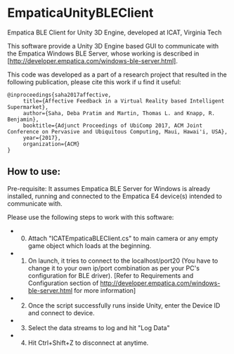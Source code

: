 # EmpaticaUnityBLEClient
Empatica BLE Client for Unity 3D Engine, developed at ICAT, Virginia Tech

This software provide a Unity 3D Engine based GUI to communicate with the Empatica Windows BLE Server, whose working is 
described in [http://developer.empatica.com/windows-ble-server.html]. 

This code was developed as a part of a research project that resulted in the following publication, please cite this work if u find it useful:
```
@inproceedings{saha2017affective,  
     title={Affective Feedback in a Virtual Reality based Intelligent Supermarket},  
     author={Saha, Deba Pratim and Martin, Thomas L. and Knapp, R. Benjamin},  
     booktitle={Adjunct Proceedings of UbiComp 2017, ACM Joint Conference on Pervasive and Ubiquitous Computing, Maui, Hawai'i, USA},  
     year={2017},  
     organization={ACM}  
}
```

## How to use:
Pre-requisite: 
It assumes Empatica BLE Server for Windows is already installed, running and connected to the Empatica E4 device(s) intended to communicate with.

Please use the following steps to work with this software:
 * 0. Attach "ICATEmpaticaBLEClient.cs" to main camera or any empty game object which loads at the beginning.
 * 1. On launch, it tries to connect to the localhost/port20 
  	  (You have to change it to your own ip/port combination as per your PC's configuration for BLE driver).
	  [Refer to Requirements and Configuration section of http://developer.empatica.com/windows-ble-server.html for more information]
 * 2. Once the script successfully runs inside Unity, enter the Device ID and connect to device.
 * 3. Select the data streams to log and hit "Log Data"
 * 4. Hit Ctrl+Shift+Z to disconnect at anytime.
